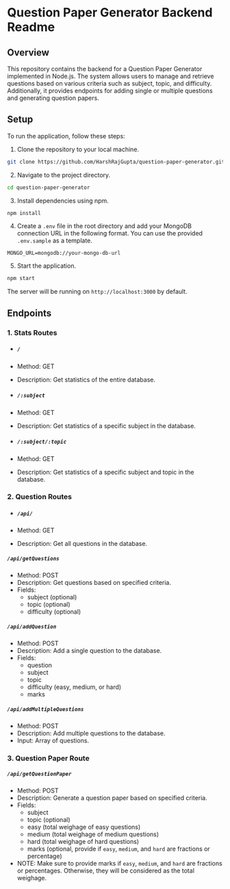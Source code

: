 # Question Paper Generator Backend Readme

## Overview

This repository contains the backend for a Question Paper Generator implemented in Node.js. The system allows users to manage and retrieve questions based on various criteria such as subject, topic, and difficulty. Additionally, it provides endpoints for adding single or multiple questions and generating question papers.

## Setup

To run the application, follow these steps:

1. Clone the repository to your local machine.

```bash
git clone https://github.com/HarshRajGupta/question-paper-generator.git
```

2. Navigate to the project directory.

```bash
cd question-paper-generator
```

3. Install dependencies using npm.

```bash
npm install
```

4. Create a `.env` file in the root directory and add your MongoDB connection URL in the following format. You can use the provided `.env.sample` as a template.

```env
MONGO_URL=mongodb://your-mongo-db-url
```

5. Start the application.

```bash
npm start
```

The server will be running on `http://localhost:3000` by default.

## Endpoints

### 1. Stats Routes

- ##### `/`

-   Method: GET
-   Description: Get statistics of the entire database.

- ##### `/:subject`

-   Method: GET
-   Description: Get statistics of a specific subject in the database.

- ##### `/:subject/:topic`

-   Method: GET
-   Description: Get statistics of a specific subject and topic in the database.

### 2. Question Routes

- ##### `/api/`

-   Method: GET
-   Description: Get all questions in the database.

##### `/api/getQuestions`

-   Method: POST
-   Description: Get questions based on specified criteria.
-   Fields:
    -   subject (optional)
    -   topic (optional)
    -   difficulty (optional)

##### `/api/addQuestion`

-   Method: POST
-   Description: Add a single question to the database.
-   Fields:
    -   question
    -   subject
    -   topic
    -   difficulty (easy, medium, or hard)
    -   marks

##### `/api/addMultipleQuestions`

-   Method: POST
-   Description: Add multiple questions to the database.
-   Input: Array of questions.

### 3. Question Paper Route

##### `/api/getQuestionPaper`

-   Method: POST
-   Description: Generate a question paper based on specified criteria.
-   Fields:
    -   subject
    -   topic (optional)
    -   easy (total weighage of easy questions)
    -   medium (total weighage of medium questions)
    -   hard (total weighage of hard questions)
    -   marks (optional, provide if `easy`, `medium`, and `hard` are fractions or percentage)
-   NOTE: Make sure to provide marks if `easy`, `medium`, and `hard` are fractions or percentages. Otherwise, they will be considered as the total weighage.
